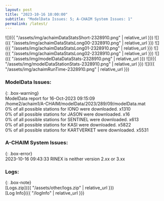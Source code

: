 ```yaml
---
layout: post
title: "2023-10-16 10:00:00"
subtitle: "ModelData Issues: 5; A-CHAIM System Issues: 1"
permalink: /latest/
---
```


![]({{ "/assets/img/achaimDataStatsShort-2328910.png" | relative_url }})
![]({{ "/assets/img/achaimDataStatsLong00-2328910.png" | relative_url }})
![]({{ "/assets/img/achaimDataStatsLong01-2328910.png" | relative_url }})
![]({{ "/assets/img/achaimDataStatsLong02-2328910.png" | relative_url }})
![]({{ "/assets/img/modelDataDataStats-2328910.png" | relative_url }})
![]({{ "/assets/img/modelDataStationStats-2328910.png" | relative_url }})
![]({{ "/assets/img/achaimRunTime-2328910.png" | relative_url }})


### ModelData Issues:  
  
{: .box-warning}  
 ModelData report for 16-Oct-2023 09:15:09   
 /home2/achaim1/A-CHAIM/modelData/2023/289/09/modelData.mat   
 0% of all possible stations for IONO were downloaded. x1310   
 0% of all possible stations for JASON were downloaded. x16   
 0% of all possible stations for SENTINEL were downloaded. x613   
 0% of all possible stations for KASI were downloaded. x5822   
 0% of all possible stations for KARTVERKET were downloaded. x5531   
  
### A-CHAIM System Issues:  
  
{: .box-error}  
2023-10-16 09:43:33 RINEX is neither version 2.xx or 3.xx  

### Logs:  
  
{: .box-note}  
[Logs.zip]({{ "/assets/other/logs.zip" | relative_url }})  
[Log Info]({{ "/logInfo" | relative_url }})  

